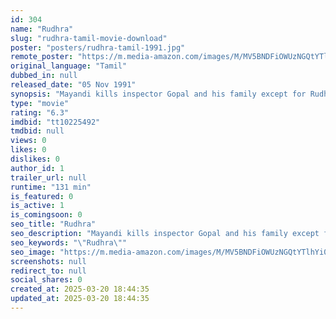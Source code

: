 ```yaml
---
id: 304
name: "Rudhra"
slug: "rudhra-tamil-movie-download"
poster: "posters/rudhra-tamil-1991.jpg"
remote_poster: "https://m.media-amazon.com/images/M/MV5BNDFiOWUzNGQtYTlhYi00ZDc3LWI1MzgtYjIxZjRjMjNhMmNlXkEyXkFqcGdeQXVyMjA4OTI5NDQ@._V1_SX300.jpg"
original_language: "Tamil"
dubbed_in: null
released_date: "05 Nov 1991"
synopsis: "Mayandi kills inspector Gopal and his family except for Rudhra, who finds evidence against him and shows it to the police. However, when an officer begins torturing her, Rudhra vows to kill Mayandi."
type: "movie"
rating: "6.3"
imdbid: "tt10225492"
tmdbid: null
views: 0
likes: 0
dislikes: 0
author_id: 1
trailer_url: null
runtime: "131 min"
is_featured: 0
is_active: 1
is_comingsoon: 0
seo_title: "Rudhra"
seo_description: "Mayandi kills inspector Gopal and his family except for Rudhra, who finds evidence against him and shows it to the police. However, when an officer begins torturing her, Rudhra vows to kill Mayandi."
seo_keywords: "\"Rudhra\""
seo_image: "https://m.media-amazon.com/images/M/MV5BNDFiOWUzNGQtYTlhYi00ZDc3LWI1MzgtYjIxZjRjMjNhMmNlXkEyXkFqcGdeQXVyMjA4OTI5NDQ@._V1_SX300.jpg"
screenshots: null
redirect_to: null
social_shares: 0
created_at: 2025-03-20 18:44:35
updated_at: 2025-03-20 18:44:35
---
```


